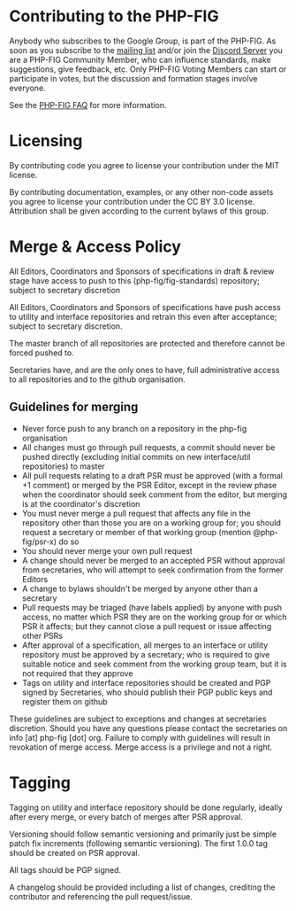 # Contributing to the PHP-FIG

Anybody who subscribes to the Google Group, is part of the PHP-FIG. As soon as
you subscribe to the [mailing list](http://groups.google.com/group/php-fig/)
and/or join the [Discord Server](https://discord.gg/php-fig) you are a PHP-FIG
Community Member, who can influence standards, make suggestions, give feedback,
etc. Only PHP-FIG Voting Members can start or participate in votes, but the
discussion and formation stages involve everyone.

See the [PHP-FIG FAQ](https://www.php-fig.org/faqs/) for more information.

# Licensing

By contributing code you agree to license your contribution under the MIT
license.

By contributing documentation, examples, or any other non-code assets you agree
to license your contribution under the CC BY 3.0 license. Attribution shall be
given according to the current bylaws of this group.

# Merge & Access Policy

All Editors, Coordinators and Sponsors of specifications in draft & review stage
have access to push to this (php-fig/fig-standards) repository; subject to
secretary discretion

All Editors, Coordinators and Sponsors of specifications have push access to utility
and interface repositories and retrain this even after acceptance; subject to secretary
discretion.

The master branch of all repositories are protected and therefore cannot be forced
pushed to.

Secretaries have, and are the only ones to have, full administrative access to all
repositories and to the github organisation.

## Guidelines for merging

* Never force push to any branch on a repository in the php-fig organisation
* All changes must go through pull requests, a commit should never be pushed
directly (excluding initial commits on new interface/util repositories) to master
* All pull requests relating to a draft PSR must be approved (with a formal +1
comment) or merged by the PSR Editor, except in the review phase when the coordinator
should seek comment from the editor, but merging is at the coordinator's discretion
* You must never merge a pull request that affects any file in the repository
other than those you are on a working group for; you should request a secretary
or member of that working group (mention @php-fig/psr-x) do so
* You should never merge your own pull request
* A change should never be merged to an accepted PSR without approval from
secretaries, who will attempt to seek confirmation from the former Editors
* A change to bylaws shouldn't be merged by anyone other than a secretary
* Pull requests may be triaged (have labels applied) by anyone with push access,
no matter which PSR they are on the working group for or which PSR it affects; but
they cannot close a pull request or issue affecting other PSRs
* After approval of a specification, all merges to an interface or utility repository
must be approved by a secretary; who is required to give suitable notice and seek
comment from the working group team, but it is not required that they approve
* Tags on utility and interface repositories should be created and PGP signed by
Secretaries, who should publish their PGP public keys and register them on github

These guidelines are subject to exceptions and changes at secretaries discretion.
Should you have any questions please contact the secretaries on info [at] php-fig
[dot] org. Failure to comply with guidelines will result in revokation of merge
access. Merge access is a privilege and not a right.

# Tagging

Tagging on utility and interface repository should be done regularly, ideally after
every merge, or every batch of merges after PSR approval.

Versioning should follow semantic versioning and primarily just be simple patch
fix increments (following semantic versioning). The first 1.0.0 tag should be
created on PSR approval.

All tags should be PGP signed.

A changelog should be provided including a list of changes, crediting the
contributor and referencing the pull request/issue.
